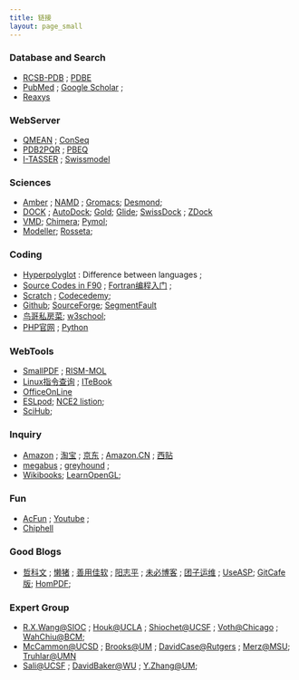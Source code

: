 ```yaml
---
title: 链接
layout: page_small
---
```


### Database and Search
- [RCSB-PDB](http://www.rcsb.org/pdb/home/home.do) ; [PDBE](http://www.ebi.ac.uk/pdbe/)
- [PubMed](http://www.ncbi.nlm.nih.gov/pubmed/) ; [Google Scholar](https://scholar.google.com/) ; 
- [Reaxys](https://www.reaxys.com/reaxys/session.do)

### WebServer
- [QMEAN](http://swissmodel.expasy.org/qmean/cgi/index.cgi) ;  [ConSeq](http://conseq.tau.ac.il/)
- [PDB2PQR](http://nbcr-222.ucsd.edu/pdb2pqr_2.0.0/) ; [PBEQ](http://www.charmm-gui.org/?doc=input/pbeqsolver)
- [I-TASSER](http://zhanglab.ccmb.med.umich.edu/I-TASSER/) ; [Swissmodel](http://swissmodel.expasy.org/)

### Sciences
- [Amber](http://ambermd.org/) ; [NAMD](http://www.ks.uiuc.edu/Research/namd/) ; [Gromacs](http://www.gromacs.org/); [Desmond](https://www.deshawresearch.com/resources_desmond.html);
- [DOCK](http://dock.compbio.ucsf.edu/) ; [AutoDock](http://autodock.scripps.edu/); [Gold](http://www.ccdc.cam.ac.uk/Solutions/GoldSuite/Pages/GOLD.aspx); [Glide](http://www.schrodinger.com/Glide); [SwissDock](http://www.swissdock.ch/) ; [ZDock](http://zdock.umassmed.edu/)
- [VMD](http://www.ks.uiuc.edu/Research/vmd/); [Chimera](http://www.cgl.ucsf.edu/chimera/); [Pymol](http://www.pymolwiki.org/index.php/Main_Page); 
- [Modeller](https://salilab.org/modeller/); [Rosseta](https://www.rosettacommons.org/software/servers);

### Coding
- [Hyperpolyglot](http://hyperpolyglot.org/) : Difference between languages ; 
- [Source Codes in F90](http://people.sc.fsu.edu/~jburkardt/f_src/f_src.html) ; [Fortran编程入门](http://micro.ustc.edu.cn/Fortran/ZJDing/) ;
- [Scratch](https://scratch.mit.edu/) ; [Codecedemy](http://www.codecademy.com/);
- [Github](https://github.com); [SourceForge](http://sourceforge.net/); [SegmentFault](http://segmentfault.com/)
- [鸟哥私房菜](http://linux.vbird.org/); [w3school](http://www.w3school.com.cn/);
- [PHP官网](http://php.net/) ; [Python](https://www.python.org/)

### WebTools
- [SmallPDF](http://smallpdf.com/cn/) ; [RISM-MOL](https://compchemmpi.wikispaces.com/RISM-MOL)
- [Linux指令查询](http://man.linuxde.net/) ; [ITeBook](http://it-ebooks.info/)
- [OfficeOnLine](https://office.live.com/start/default.aspx)
- [ESLpod](https://www.eslpod.com/website/index_new.html); [NCE2 listion](http://www.hjenglish.com/nce/xingainian2/); 
- [SciHub](http://sci-hub.org/); 

### Inquiry
- [Amazon](http://www.amazon.com/) ; [淘宝](http://www.taobao.com/) ; [京东](http://www.jd.com/) ; [Amazon.CN](http://www.amazon.cn/) ; [西贴](http://www.xitie.com/)
- [megabus](http://us.megabus.com/) ; [greyhound](https://greyhound.com/) ; 
- [Wikibooks](https://en.wikibooks.org/wiki/Main_Page); [LearnOpenGL](http://learnopengl.com/); 

### Fun
- [AcFun](http://www.acfun.tv/) ; [Youtube](https://www.youtube.com/) ; 
- [Chiphell](http://www.chiphell.com/forum.php)

### Good Blogs
- [哲科文](http://jerkwin.github.io/) ; [懒猪](../about/log.html) ; [善用佳软](http://xbeta.info/)  ; [阳志平](http://www.yangzhiping.com/) ; [未必博客](http://cangzhang.github.io/) ; [团子运维](http://kodango.com/) ; [UseASP](http://blog.useasp.net/default.aspx); [GitCafe版](http://platinhom.gitcafe.io/); [HomPDF](http://platinhom.github.io/HomPDF);

### Expert Group
- [R.X.Wang@SIOC](http://www.sioc-ccbg.ac.cn/) ; [Houk@UCLA](http://www.chem.ucla.edu/houk/index.html) ; [Shiochet@UCSF](http://www.bkslab.org/index.php) ; [Voth@Chicago](https://vothgroup.uchicago.edu/) ; [WahChiu@BCM](https://www.bcm.edu/research/labs/wah-chiu);
- [McCammon@UCSD](http://mccammon.ucsd.edu/) ; [Brooks@UM](http://brooks.chem.lsa.umich.edu/) ; [DavidCase@Rutgers](http://casegroup.rutgers.edu/) ; [Merz@MSU](http://www.merzgroup.org/); [Truhlar@UMN](http://comp.chem.umn.edu/truhlar/index.htm)
- [Sali@UCSF](http://salilab.org/index.html) ; [DavidBaker@WU](http://www.bakerlab.org/) ; [Y.Zhang@UM](http://zhanglab.ccmb.med.umich.edu/); 


